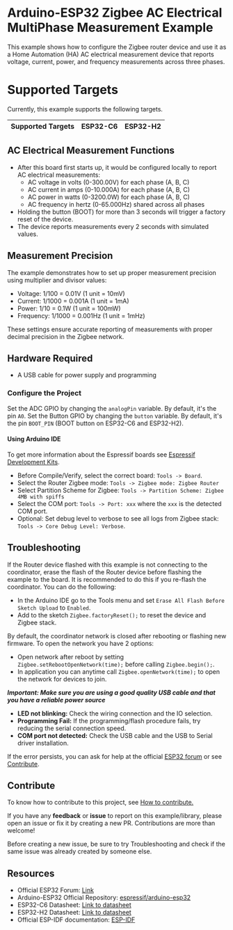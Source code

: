 # Arduino-ESP32 Zigbee AC Electrical MultiPhase Measurement Example

This example shows how to configure the Zigbee router device and use it as a Home Automation (HA) AC electrical measurement device that reports voltage, current, power, and frequency measurements across three phases.

# Supported Targets

Currently, this example supports the following targets.

| Supported Targets | ESP32-C6 | ESP32-H2 |
| ----------------- | -------- | -------- |

## AC Electrical Measurement Functions

 * After this board first starts up, it would be configured locally to report AC electrical measurements:
   - AC voltage in volts (0-300.00V) for each phase (A, B, C)
   - AC current in amps (0-10.000A) for each phase (A, B, C)
   - AC power in watts (0-3200.0W) for each phase (A, B, C)
   - AC frequency in hertz (0-65.000Hz) shared across all phases
 * Holding the button (BOOT) for more than 3 seconds will trigger a factory reset of the device.
 * The device reports measurements every 2 seconds with simulated values.

## Measurement Precision

The example demonstrates how to set up proper measurement precision using multiplier and divisor values:
 * Voltage: 1/100 = 0.01V (1 unit = 10mV)
 * Current: 1/1000 = 0.001A (1 unit = 1mA)
 * Power: 1/10 = 0.1W (1 unit = 100mW)
 * Frequency: 1/1000 = 0.001Hz (1 unit = 1mHz)

These settings ensure accurate reporting of measurements with proper decimal precision in the Zigbee network.

## Hardware Required

* A USB cable for power supply and programming

### Configure the Project

Set the ADC GPIO by changing the `analogPin` variable. By default, it's the pin `A0`.
Set the Button GPIO by changing the `button` variable. By default, it's the pin `BOOT_PIN` (BOOT button on ESP32-C6 and ESP32-H2).

#### Using Arduino IDE

To get more information about the Espressif boards see [Espressif Development Kits](https://www.espressif.com/en/products/devkits).

* Before Compile/Verify, select the correct board: `Tools -> Board`.
* Select the Router Zigbee mode: `Tools -> Zigbee mode: Zigbee Router`
* Select Partition Scheme for Zigbee: `Tools -> Partition Scheme: Zigbee 4MB with spiffs`
* Select the COM port: `Tools -> Port: xxx` where the `xxx` is the detected COM port.
* Optional: Set debug level to verbose to see all logs from Zigbee stack: `Tools -> Core Debug Level: Verbose`.

## Troubleshooting

If the Router device flashed with this example is not connecting to the coordinator, erase the flash of the Router device before flashing the example to the board. It is recommended to do this if you re-flash the coordinator.
You can do the following:

* In the Arduino IDE go to the Tools menu and set `Erase All Flash Before Sketch Upload` to `Enabled`.
* Add to the sketch `Zigbee.factoryReset();` to reset the device and Zigbee stack.

By default, the coordinator network is closed after rebooting or flashing new firmware.
To open the network you have 2 options:

* Open network after reboot by setting `Zigbee.setRebootOpenNetwork(time);` before calling `Zigbee.begin();`.
* In application you can anytime call `Zigbee.openNetwork(time);` to open the network for devices to join.

***Important: Make sure you are using a good quality USB cable and that you have a reliable power source***

* **LED not blinking:** Check the wiring connection and the IO selection.
* **Programming Fail:** If the programming/flash procedure fails, try reducing the serial connection speed.
* **COM port not detected:** Check the USB cable and the USB to Serial driver installation.

If the error persists, you can ask for help at the official [ESP32 forum](https://esp32.com) or see [Contribute](#contribute).

## Contribute

To know how to contribute to this project, see [How to contribute.](https://github.com/espressif/arduino-esp32/blob/master/CONTRIBUTING.rst)

If you have any **feedback** or **issue** to report on this example/library, please open an issue or fix it by creating a new PR. Contributions are more than welcome!

Before creating a new issue, be sure to try Troubleshooting and check if the same issue was already created by someone else.

## Resources

* Official ESP32 Forum: [Link](https://esp32.com)
* Arduino-ESP32 Official Repository: [espressif/arduino-esp32](https://github.com/espressif/arduino-esp32)
* ESP32-C6 Datasheet: [Link to datasheet](https://www.espressif.com/sites/default/files/documentation/esp32-c6_datasheet_en.pdf)
* ESP32-H2 Datasheet: [Link to datasheet](https://www.espressif.com/sites/default/files/documentation/esp32-h2_datasheet_en.pdf)
* Official ESP-IDF documentation: [ESP-IDF](https://idf.espressif.com)
